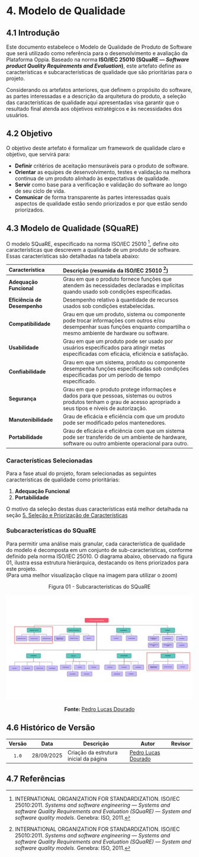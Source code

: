 # 4. Modelo de Qualidade

## 4.1 Introdução

Este documento estabelece o Modelo de Qualidade de Produto de Software que será utilizado como referência para o desenvolvimento e avaliação da Plataforma Oppia. Baseado na norma **ISO/IEC 25010 (SQuaRE — *Software product Quality Requirements and Evaluation*)**, este artefato define as características e subcaracterísticas de qualidade que são prioritárias para o projeto.

Considerando os artefatos anteriores, que definem o propósito do software, as partes interessadas e a descrição da arquitetura do produto, a seleção das características de qualidade aqui apresentadas visa garantir que o resultado final atenda aos objetivos estratégicos e às necessidades dos usuários.

## 4.2 Objetivo

O objetivo deste artefato é formalizar um framework de qualidade claro e objetivo, que servirá para:

* **Definir** critérios de aceitação mensuráveis para o produto de software.
* **Orientar** as equipes de desenvolvimento, testes e validação na melhora continua de um produto alinhado às expectativas de qualidade.
* **Servir** como base para a verificação e validação do software ao longo de seu ciclo de vida.
* **Comunicar** de forma transparente às partes interessadas quais aspectos de qualidade estão sendo priorizados e por que estão sendo priorizados.

## 4.3 Modelo de Qualidade (SQuaRE)

O modelo SQuaRE, especificado na norma ISO/IEC 25010 [^1], define oito características que descrevem a qualidade de um produto de software. Essas características são detalhadas na tabela abaixo:

| Característica               | Descrição (resumida da ISO/IEC 25010 [^1])                                                                                                                                         |
| :--------------------------- | :---------------------------------------------------------------------------------------------------------------------------------------------------------------------------- |
| **Adequação Funcional**      | Grau em que o produto fornece funções que atendem às necessidades declaradas e implícitas quando usado sob condições especificadas.                                           |
| **Eficiência de Desempenho** | Desempenho relativo à quantidade de recursos usados sob condições estabelecidas.                                                                                              |
| **Compatibilidade**          | Grau em que um produto, sistema ou componente pode trocar informações com outros e/ou desempenhar suas funções enquanto compartilha o mesmo ambiente de hardware ou software. |
| **Usabilidade**              | Grau em que um produto pode ser usado por usuários especificados para atingir metas especificadas com eficácia, eficiência e satisfação.                                      |
| **Confiabilidade**           | Grau em que um sistema, produto ou componente desempenha funções especificadas sob condições especificadas por um período de tempo especificado.                              |
| **Segurança**                | Grau em que o produto protege informações e dados para que pessoas, sistemas ou outros produtos tenham o grau de acesso apropriado a seus tipos e níveis de autorização.      |
| **Manutenibilidade**         | Grau de eficácia e eficiência com que um produto pode ser modificado pelos mantenedores.                                                                                      |
| **Portabilidade**            | Grau de eficácia e eficiência com que um sistema pode ser transferido de um ambiente de hardware, software ou outro ambiente operacional para outro.                          |

### Características Selecionadas

Para a fase atual do projeto, foram selecionadas as seguintes características de qualidade como prioritárias:

1.  **Adequação Funcional**
2.  **Portabilidade**

O motivo da seleção destas duas características está melhor detalhada na seção [5. Seleção e Priorização de Características](./05_selecao.md)

### Subcaracterísticas do SQuaRE

Para permitir uma análise mais granular, cada característica de qualidade do modelo é decomposta em um conjunto de sub-características, conforme definido pela norma ISO/IEC 25010.  O diagrama abaixo, observado na figura 01, ilustra essa estrutura hierárquica, destacando os itens priorizados para este projeto.
<br>(Para uma melhor visualização clique na imagem para utilizar o zoom)



<p align="center"> Figura 01 -  Subcaracterísticas do SQuaRE </a> </p>


![Diagrama Subcaracterísticas SQuaRE](../assets/images/square.png)

<p align="center"><b>Fonte: </b> <a href="https://github.com/pedrolucasdourado">Pedro Lucas Dourado</a></p>



## 4.6 Histórico de Versão


| Versão | Data       | Descrição                              | Autor                                                       | Revisor |
| :----: | ---------- | -------------------------------------- | ----------------------------------------------------------- | ------- |
| `1.0`  | 28/09/2025 | Criação da estrutura inicial da página | [Pedro Lucas Dourado](https://github.com/pedrolucasdourado) |         |

## 4.7 Referências

[^1]: INTERNATIONAL ORGANIZATION FOR STANDARDIZATION. ISO/IEC 25010:2011. *Systems and software engineering — Systems and software Quality Requirements and Evaluation (SQuaRE) — System and software quality models*. Genebra: ISO, 2011.
